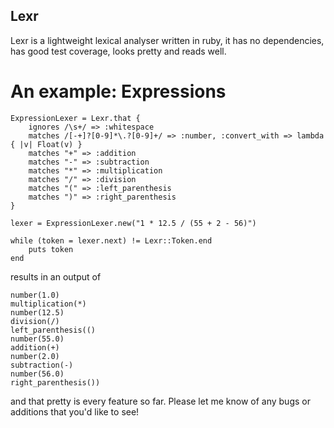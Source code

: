 ## Lexr

Lexr is a lightweight lexical analyser written in ruby, it has no dependencies, has good test coverage, looks pretty and reads well.

# An example: Expressions

	ExpressionLexer = Lexr.that {
		ignores /\s+/ => :whitespace
		matches /[-+]?[0-9]*\.?[0-9]+/ => :number, :convert_with => lambda { |v| Float(v) }
		matches "+" => :addition
		matches "-" => :subtraction
		matches "*" => :multiplication
		matches "/" => :division
		matches "(" => :left_parenthesis
		matches ")" => :right_parenthesis
	}

	lexer = ExpressionLexer.new("1 * 12.5 / (55 + 2 - 56)")

	while (token = lexer.next) != Lexr::Token.end
		puts token
	end

results in an output of

	number(1.0)
	multiplication(*)
	number(12.5)
	division(/)
	left_parenthesis(()
	number(55.0)
	addition(+)
	number(2.0)
	subtraction(-)
	number(56.0)
	right_parenthesis())
	
and that pretty is every feature so far. Please let me know of any bugs or additions that you'd like to see!